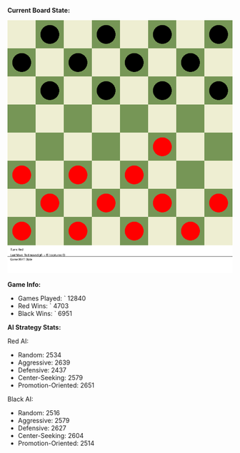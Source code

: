 
**Current Board State:**  
<!-- START_GIF -->
![Checkers Game](./checkers_game.gif)
<!-- END_GIF -->

**Game Info:**  
- Games Played: `<!-- GAMES_PLAYED --> 12840
- Red Wins: `<!-- RED_WINS --> 4703
- Black Wins: `<!-- BLACK_WINS --> 6951

<!-- AI_STATS -->
**AI Strategy Stats:**

Red AI:
- Random: 2534
- Aggressive: 2639
- Defensive: 2437
- Center-Seeking: 2579
- Promotion-Oriented: 2651

Black AI:
- Random: 2516
- Aggressive: 2579
- Defensive: 2627
- Center-Seeking: 2604
- Promotion-Oriented: 2514
